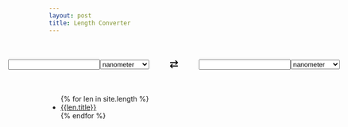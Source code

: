 ```yaml
---
layout: post
title: Length Converter
---
```


<style>
  .length_converter {
    margin: 50px 0;
  }
  .length_converter,
  .input,
  .output {
    display: flex;
    align-items: center;
    justify-content: center;
  }
  .switch a{
    width: 100px;
    display: grid;
    place-items: center;
  }
  @media (max-width: 639px) {
    .length_converter,
    .input,
    .output {
      display: grid;
    }
    .switch a{
      width: 100%;
      height: 60px;
    }
  }
  .myList {
    display: grid;
    grid-template-columns: 1fr 1fr;
  }
</style>
<div class="length_converter">
  <div class="input">
    <input type="text" id="inputValue" />
    <select id="selectInput">
      <option value="nm">nanometer</option>
      <option value="μm">micrometer</option>
      <option value="mm">millimeter</option>
      <option value="cm">centimeter</option>
      <option value="in">inch</option>
      <option value="ft">foot</option>
      <option value="yd">yard</option>
      <option value="m">meter</option>
      <option value="km">kilometer</option>
      <option value="mi">mile</option>
      <option value="nmi">Nautical mile</option>
    </select>
  </div>
  <div class="switch" id="switch">
    <a href="/length/{{page.switch}}">
      <svg width="16" hight="16" viewBox="0 0 512 512">
        <path
          d="M32 176h370.8l-57.38 57.38c-12.5 12.5-12.5 32.75 0 45.25C351.6 284.9 359.8 288 368 288s16.38-3.125 22.62-9.375l112-112c12.5-12.5 12.5-32.75 0-45.25l-112-112c-12.5-12.5-32.75-12.5-45.25 0s-12.5 32.75 0 45.25L402.8 112H32c-17.69 0-32 14.31-32 32S14.31 176 32 176zM480 336H109.3l57.38-57.38c12.5-12.5 12.5-32.75 0-45.25s-32.75-12.5-45.25 0l-112 112c-12.5 12.5-12.5 32.75 0 45.25l112 112C127.6 508.9 135.8 512 144 512s16.38-3.125 22.62-9.375c12.5-12.5 12.5-32.75 0-45.25L109.3 400H480c17.69 0 32-14.31 32-32S497.7 336 480 336z" />
      </svg>
    </a>
  </div>
  <div class="output">
    <input type="text" id="outputValue" />
    <select id="selectOutput">
      <option value="nm">nanometer</option>
      <option value="μm">micrometer</option>
      <option value="mm">millimeter</option>
      <option value="cm">centimeter</option>
      <option value="in">inch</option>
      <option value="ft">foot</option>
      <option value="yd">yard</option>
      <option value="m">meter</option>
      <option value="km">kilometer</option>
      <option value="mi">mile</option>
      <option value="nmi">Nautical mile</option>
    </select>
  </div>
</div>

<ul>
  {% for len in site.length %}
  <li>
    <a href="{{len.url}}">{{len.title}}</a>
  </li>
  {% endfor %}
</ul>
<script src="/assets/js/length.js"></script>